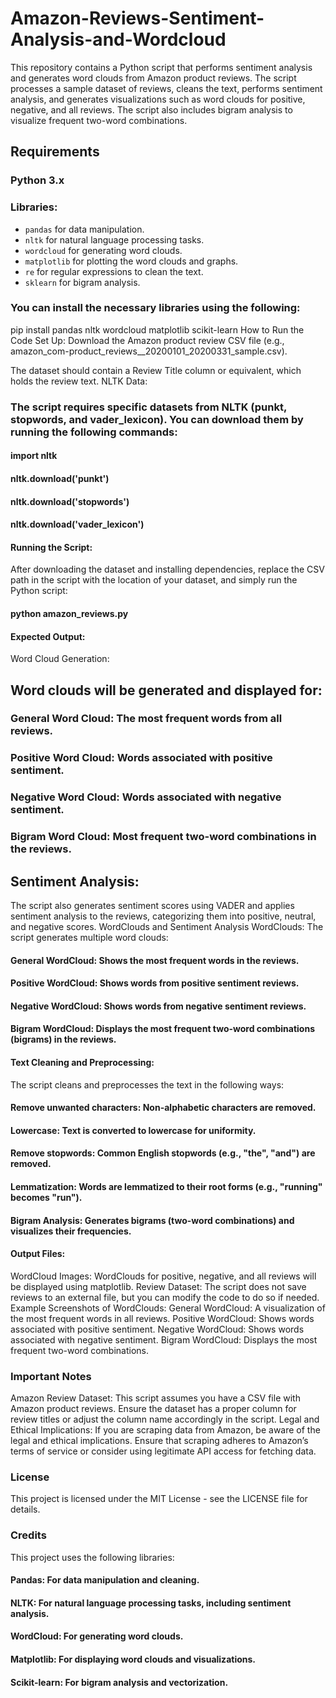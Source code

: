 # Amazon-Reviews-Sentiment-Analysis-and-Wordcloud


This repository contains a Python script that performs sentiment analysis and generates word clouds from Amazon product reviews. The script processes a sample dataset of reviews, cleans the text, performs sentiment analysis, and generates visualizations such as word clouds for positive, negative, and all reviews. The script also includes bigram analysis to visualize frequent two-word combinations.

## Requirements

### Python 3.x

### Libraries:
- `pandas` for data manipulation.
- `nltk` for natural language processing tasks.
- `wordcloud` for generating word clouds.
- `matplotlib` for plotting the word clouds and graphs.
- `re` for regular expressions to clean the text.
- `sklearn` for bigram analysis.

### You can install the necessary libraries using the following:

pip install pandas nltk wordcloud matplotlib scikit-learn
How to Run the Code
Set Up:
Download the Amazon product review CSV file (e.g., amazon_com-product_reviews__20200101_20200331_sample.csv).

The dataset should contain a Review Title column or equivalent, which holds the review text.
NLTK Data:

### The script requires specific datasets from NLTK (punkt, stopwords, and vader_lexicon). You can download them by running the following commands:

#### import nltk
#### nltk.download('punkt')
#### nltk.download('stopwords')
#### nltk.download('vader_lexicon')
#### Running the Script:
After downloading the dataset and installing dependencies, replace the CSV path in the script with the location of your dataset, and simply run the Python script:

####  python amazon_reviews.py
####  Expected Output:
Word Cloud Generation:

## Word clouds will be generated and displayed for:

### General Word Cloud: The most frequent words from all reviews.
### Positive Word Cloud: Words associated with positive sentiment.
### Negative Word Cloud: Words associated with negative sentiment.
### Bigram Word Cloud: Most frequent two-word combinations in the reviews.

## Sentiment Analysis:

The script also generates sentiment scores using VADER and applies sentiment analysis to the reviews, categorizing them into positive, neutral, and negative scores.
WordClouds and Sentiment Analysis
WordClouds:
The script generates multiple word clouds:

#### General WordCloud: Shows the most frequent words in the reviews.
#### Positive WordCloud: Shows words from positive sentiment reviews.
#### Negative WordCloud: Shows words from negative sentiment reviews.
#### Bigram WordCloud: Displays the most frequent two-word combinations (bigrams) in the reviews.
#### Text Cleaning and Preprocessing:
The script cleans and preprocesses the text in the following ways:

#### Remove unwanted characters: Non-alphabetic characters are removed.
#### Lowercase: Text is converted to lowercase for uniformity.
#### Remove stopwords: Common English stopwords (e.g., "the", "and") are removed.
#### Lemmatization: Words are lemmatized to their root forms (e.g., "running" becomes "run").
#### Bigram Analysis: Generates bigrams (two-word combinations) and visualizes their frequencies.

#### Output Files:
WordCloud Images: WordClouds for positive, negative, and all reviews will be displayed using matplotlib.
Review Dataset: The script does not save reviews to an external file, but you can modify the code to do so if needed.
Example Screenshots of WordClouds:
General WordCloud: A visualization of the most frequent words in all reviews.
Positive WordCloud: Shows words associated with positive sentiment.
Negative WordCloud: Shows words associated with negative sentiment.
Bigram WordCloud: Displays the most frequent two-word combinations.

### Important Notes

Amazon Review Dataset: This script assumes you have a CSV file with Amazon product reviews. Ensure the dataset has a proper column for review titles or adjust the column name accordingly in the script.
Legal and Ethical Implications: If you are scraping data from Amazon, be aware of the legal and ethical implications. Ensure that scraping adheres to Amazon’s terms of service or consider using legitimate API access for fetching data.

### License
This project is licensed under the MIT License - see the LICENSE file for details.

### Credits
This project uses the following libraries:

#### Pandas: For data manipulation and cleaning.
#### NLTK: For natural language processing tasks, including sentiment analysis.
#### WordCloud: For generating word clouds.
#### Matplotlib: For displaying word clouds and visualizations.
#### Scikit-learn: For bigram analysis and vectorization.
